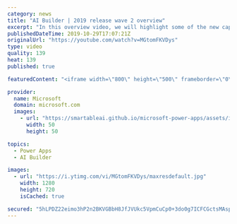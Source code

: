 ```yaml
---
category: news
title: "AI Builder | 2019 release wave 2 overview"
excerpt: "In this overview video, we will highlight some of the new capabilities included in the latest update to AI Builder within Power Apps that will help you plan and prepare for the upcoming updates with confidence.     Here are the capabilities covered:  • Building AI models  • Managing and sharing AI models"
publishedDateTime: 2019-10-29T17:07:21Z
originalUrl: "https://youtube.com/watch?v=MGtomFKVDys"
type: video
quality: 139
heat: 139
published: true

featuredContent: "<iframe width=\"800\" height=\"500\" frameborder=\"0\" src=\"https://www.youtube.com/embed/MGtomFKVDys\" allow=\"accelerometer; autoplay; encrypted-media; gyroscope; picture-in-picture\" allowfullscreen></iframe>"

provider:
  name: Microsoft
  domain: microsoft.com
  images:
    - url: "https://smartableai.github.io/microsoft-power-apps/assets/images/organizations/microsoft.com-50x50.jpg"
      width: 50
      height: 50

topics:
  - Power Apps
  - AI Builder

images:
  - url: "https://i.ytimg.com/vi/MGtomFKVDys/maxresdefault.jpg"
    width: 1280
    height: 720
    isCached: true

secured: "5hLPDZ22eimo3hP2n2BKVGBbH8JfJVUkc5VpmCuCp0+3do0g7ICFCGctsMAspHLmerviAeRGxzgVi0k73jFu5sgv4ViUaFhdIMqSLq3p0/1unnWZ2Uj+Sm8Bi0Ey3HeFvEDUpnCzyb+klgflsUbrRcD93aOTEWRJnYUzuKI1fvx1DVPjzHgEsgTOkUwaOjMr9NdpiuRmKAmDNzDy12vsb3ObECW7D+zGRQOHhMPi2NYCfBD+A3IejzYony+pLNejMoc4tdauJma57WTY3xnTW7zx/WS00Ojv314iEobe37ekZhmTprVw+gNIlmMt+OvjlDrqPRJq/kkMclHpFG5dzLJKq1Q9QmBPr17xX/TW9K75S6dhyGvD0udGrFR/dFgawBVlA422qHmfAwQAUQ9XDJR+r7hDbilQKzpPBC8uIVdZiBdHTlIOiA4A+r+UJFS9;CXWGVwqTXObZ8YGz6m2BNQ=="
---
```


